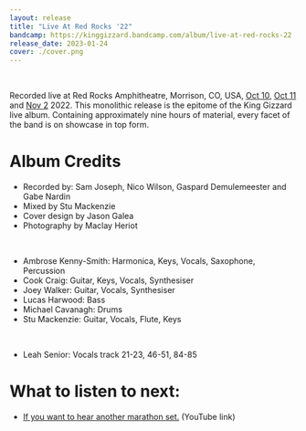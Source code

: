```yaml
---
layout: release
title: "Live At Red Rocks '22"
bandcamp: https://kinggizzard.bandcamp.com/album/live-at-red-rocks-22
release_date: 2023-01-24
cover: ./cover.png
---
```

<br>

Recorded live at Red Rocks Amphitheatre, Morrison, CO, USA, [Oct 10](https://kglw.net/setlists/2022/10/10/red-rocks-amphitheatre-morrison-co.html), [Oct 11](https://kglw.net/setlists/2022/10/11/red-rocks-amphitheatre-morrison-co.html) and [Nov 2](https://kglw.net/setlists/2022/11/02/red-rocks-amphitheatre-morrison-co.html) 2022. This monolithic release is the epitome of the King Gizzard live album. Containing approximately nine hours of material, every facet of the band is on showcase in top form.

# Album Credits

* Recorded by: Sam Joseph, Nico Wilson, Gaspard Demulemeester and Gabe Nardin  
* Mixed by Stu Mackenzie  
* Cover design by Jason Galea  
* Photography by Maclay Heriot  
<br>  
  
* Ambrose Kenny-Smith: Harmonica, Keys, Vocals, Saxophone, Percussion  
* Cook Craig: Guitar, Keys, Vocals, Synthesiser  
* Joey Walker: Guitar, Vocals, Synthesiser  
* Lucas Harwood: Bass  
* Michael Cavanagh: Drums  
* Stu Mackenzie: Guitar, Vocals, Flute, Keys  
<br>  
  
* Leah Senior: Vocals track 21-23, 46-51, 84-85  

# What to listen to next:

*   [If you want to hear another marathon set.](https://www.youtube.com/watch?v=28HR4EEQjIc) (YouTube link)
